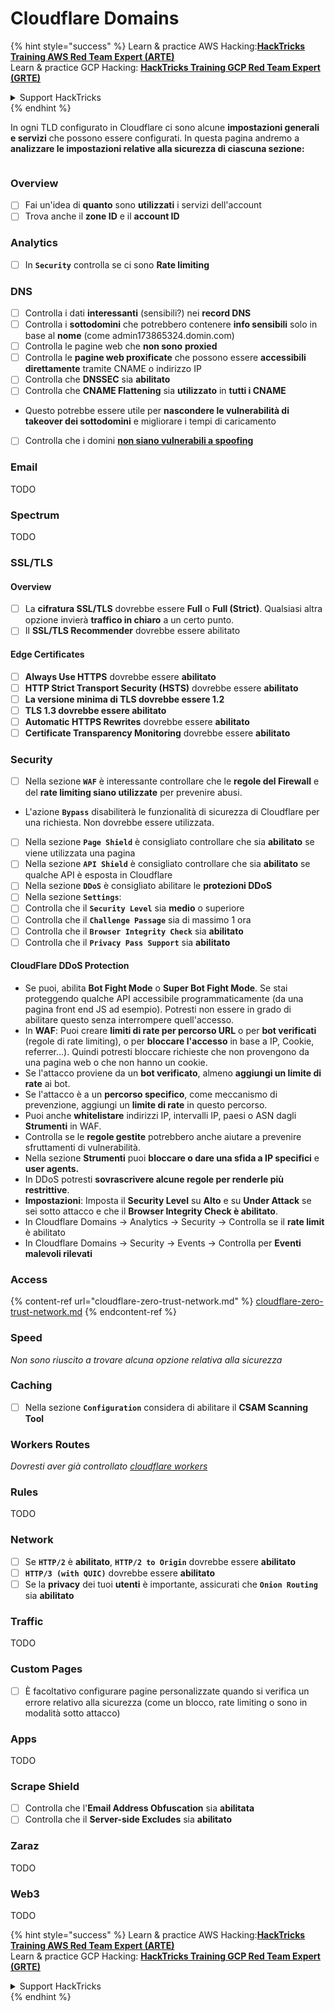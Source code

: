 # Cloudflare Domains

{% hint style="success" %}
Learn & practice AWS Hacking:<img src="../../.gitbook/assets/image (1).png" alt="" data-size="line">[**HackTricks Training AWS Red Team Expert (ARTE)**](https://training.hacktricks.xyz/courses/arte)<img src="../../.gitbook/assets/image (1).png" alt="" data-size="line">\
Learn & practice GCP Hacking: <img src="../../.gitbook/assets/image (2).png" alt="" data-size="line">[**HackTricks Training GCP Red Team Expert (GRTE)**<img src="../../.gitbook/assets/image (2).png" alt="" data-size="line">](https://training.hacktricks.xyz/courses/grte)

<details>

<summary>Support HackTricks</summary>

* Check the [**subscription plans**](https://github.com/sponsors/carlospolop)!
* **Join the** 💬 [**Discord group**](https://discord.gg/hRep4RUj7f) or the [**telegram group**](https://t.me/peass) or **follow** us on **Twitter** 🐦 [**@hacktricks\_live**](https://twitter.com/hacktricks\_live)**.**
* **Share hacking tricks by submitting PRs to the** [**HackTricks**](https://github.com/carlospolop/hacktricks) and [**HackTricks Cloud**](https://github.com/carlospolop/hacktricks-cloud) github repos.

</details>
{% endhint %}

In ogni TLD configurato in Cloudflare ci sono alcune **impostazioni generali e servizi** che possono essere configurati. In questa pagina andremo a **analizzare le impostazioni relative alla sicurezza di ciascuna sezione:**

<figure><img src="../../.gitbook/assets/image (101).png" alt=""><figcaption></figcaption></figure>

### Overview

* [ ] Fai un'idea di **quanto** sono **utilizzati** i servizi dell'account
* [ ] Trova anche il **zone ID** e il **account ID**

### Analytics

* [ ] In **`Security`** controlla se ci sono **Rate limiting**

### DNS

* [ ] Controlla i dati **interessanti** (sensibili?) nei **record DNS**
* [ ] Controlla i **sottodomini** che potrebbero contenere **info sensibili** solo in base al **nome** (come admin173865324.domin.com)
* [ ] Controlla le pagine web che **non sono** **proxied**
* [ ] Controlla le **pagine web proxificate** che possono essere **accessibili direttamente** tramite CNAME o indirizzo IP
* [ ] Controlla che **DNSSEC** sia **abilitato**
* [ ] Controlla che **CNAME Flattening** sia **utilizzato** in **tutti i CNAME**
* Questo potrebbe essere utile per **nascondere le vulnerabilità di takeover dei sottodomini** e migliorare i tempi di caricamento
* [ ] Controlla che i domini [**non siano vulnerabili a spoofing**](https://book.hacktricks.xyz/network-services-pentesting/pentesting-smtp#mail-spoofing)

### **Email**

TODO

### Spectrum

TODO

### SSL/TLS

#### **Overview**

* [ ] La **cifratura SSL/TLS** dovrebbe essere **Full** o **Full (Strict)**. Qualsiasi altra opzione invierà **traffico in chiaro** a un certo punto.
* [ ] Il **SSL/TLS Recommender** dovrebbe essere abilitato

#### Edge Certificates

* [ ] **Always Use HTTPS** dovrebbe essere **abilitato**
* [ ] **HTTP Strict Transport Security (HSTS)** dovrebbe essere **abilitato**
* [ ] **La versione minima di TLS dovrebbe essere 1.2**
* [ ] **TLS 1.3 dovrebbe essere abilitato**
* [ ] **Automatic HTTPS Rewrites** dovrebbe essere **abilitato**
* [ ] **Certificate Transparency Monitoring** dovrebbe essere **abilitato**

### **Security**

* [ ] Nella sezione **`WAF`** è interessante controllare che le **regole del Firewall** e del **rate limiting siano utilizzate** per prevenire abusi.
* L'azione **`Bypass`** disabiliterà le funzionalità di sicurezza di Cloudflare per una richiesta. Non dovrebbe essere utilizzata.
* [ ] Nella sezione **`Page Shield`** è consigliato controllare che sia **abilitato** se viene utilizzata una pagina
* [ ] Nella sezione **`API Shield`** è consigliato controllare che sia **abilitato** se qualche API è esposta in Cloudflare
* [ ] Nella sezione **`DDoS`** è consigliato abilitare le **protezioni DDoS**
* [ ] Nella sezione **`Settings`**:
* [ ] Controlla che il **`Security Level`** sia **medio** o superiore
* [ ] Controlla che il **`Challenge Passage`** sia di massimo 1 ora
* [ ] Controlla che il **`Browser Integrity Check`** sia **abilitato**
* [ ] Controlla che il **`Privacy Pass Support`** sia **abilitato**

#### **CloudFlare DDoS Protection**

* Se puoi, abilita **Bot Fight Mode** o **Super Bot Fight Mode**. Se stai proteggendo qualche API accessibile programmaticamente (da una pagina front end JS ad esempio). Potresti non essere in grado di abilitare questo senza interrompere quell'accesso.
* In **WAF**: Puoi creare **limiti di rate per percorso URL** o per **bot verificati** (regole di rate limiting), o per **bloccare l'accesso** in base a IP, Cookie, referrer...). Quindi potresti bloccare richieste che non provengono da una pagina web o che non hanno un cookie.
* Se l'attacco proviene da un **bot verificato**, almeno **aggiungi un limite di rate** ai bot.
* Se l'attacco è a un **percorso specifico**, come meccanismo di prevenzione, aggiungi un **limite di rate** in questo percorso.
* Puoi anche **whitelistare** indirizzi IP, intervalli IP, paesi o ASN dagli **Strumenti** in WAF.
* Controlla se le **regole gestite** potrebbero anche aiutare a prevenire sfruttamenti di vulnerabilità.
* Nella sezione **Strumenti** puoi **bloccare o dare una sfida a IP specifici** e **user agents.**
* In DDoS potresti **sovrascrivere alcune regole per renderle più restrittive**.
* **Impostazioni**: Imposta il **Security Level** su **Alto** e su **Under Attack** se sei sotto attacco e che il **Browser Integrity Check è abilitato**.
* In Cloudflare Domains -> Analytics -> Security -> Controlla se il **rate limit** è abilitato
* In Cloudflare Domains -> Security -> Events -> Controlla per **Eventi malevoli rilevati**

### Access

{% content-ref url="cloudflare-zero-trust-network.md" %}
[cloudflare-zero-trust-network.md](cloudflare-zero-trust-network.md)
{% endcontent-ref %}

### Speed

_Non sono riuscito a trovare alcuna opzione relativa alla sicurezza_

### Caching

* [ ] Nella sezione **`Configuration`** considera di abilitare il **CSAM Scanning Tool**

### **Workers Routes**

_Dovresti aver già controllato_ [_cloudflare workers_](./#workers)

### Rules

TODO

### Network

* [ ] Se **`HTTP/2`** è **abilitato**, **`HTTP/2 to Origin`** dovrebbe essere **abilitato**
* [ ] **`HTTP/3 (with QUIC)`** dovrebbe essere **abilitato**
* [ ] Se la **privacy** dei tuoi **utenti** è importante, assicurati che **`Onion Routing`** sia **abilitato**

### **Traffic**

TODO

### Custom Pages

* [ ] È facoltativo configurare pagine personalizzate quando si verifica un errore relativo alla sicurezza (come un blocco, rate limiting o sono in modalità sotto attacco)

### Apps

TODO

### Scrape Shield

* [ ] Controlla che l'**Email Address Obfuscation** sia **abilitata**
* [ ] Controlla che il **Server-side Excludes** sia **abilitato**

### **Zaraz**

TODO

### **Web3**

TODO

{% hint style="success" %}
Learn & practice AWS Hacking:<img src="../../.gitbook/assets/image (1).png" alt="" data-size="line">[**HackTricks Training AWS Red Team Expert (ARTE)**](https://training.hacktricks.xyz/courses/arte)<img src="../../.gitbook/assets/image (1).png" alt="" data-size="line">\
Learn & practice GCP Hacking: <img src="../../.gitbook/assets/image (2).png" alt="" data-size="line">[**HackTricks Training GCP Red Team Expert (GRTE)**<img src="../../.gitbook/assets/image (2).png" alt="" data-size="line">](https://training.hacktricks.xyz/courses/grte)

<details>

<summary>Support HackTricks</summary>

* Check the [**subscription plans**](https://github.com/sponsors/carlospolop)!
* **Join the** 💬 [**Discord group**](https://discord.gg/hRep4RUj7f) or the [**telegram group**](https://t.me/peass) or **follow** us on **Twitter** 🐦 [**@hacktricks\_live**](https://twitter.com/hacktricks\_live)**.**
* **Share hacking tricks by submitting PRs to the** [**HackTricks**](https://github.com/carlospolop/hacktricks) and [**HackTricks Cloud**](https://github.com/carlospolop/hacktricks-cloud) github repos.

</details>
{% endhint %}
